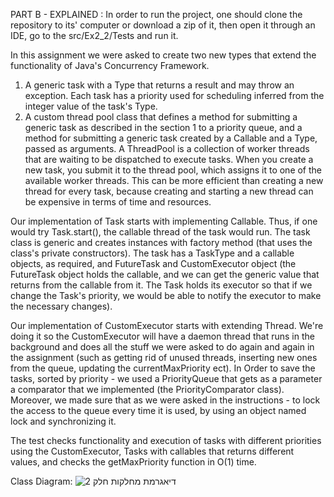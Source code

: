 PART B - EXPLAINED :
In order to run the project, one should clone the repository to its' computer or download a zip of it, then open it through an IDE,
go to the src/Ex2_2/Tests and run it.

In this assignment we were asked to create two new types that extend the functionality of Java's Concurrency Framework.
1. A generic task with a Type that returns a result and may throw an exception.
   Each task has a priority used for scheduling inferred from the integer value of the task's Type.
2. A custom thread pool class that defines a method for submitting a generic task as described in
   the section 1 to a priority queue, and a method for submitting a generic task created by a
   Callable<V> and a Type, passed as arguments.
A ThreadPool is a collection of worker threads that are waiting to be dispatched to execute tasks.
When you create a new task, you submit it to the thread pool, which assigns it to one of the available worker threads.
This can be more efficient than creating a new thread for every task, because creating and starting a new thread can be
expensive in terms of time and resources.

Our implementation of Task starts with implementing Callable. Thus, if one would try Task.start(), the callable thread of the task
would run. The task class is generic and creates instances with factory method (that uses the class's private constructors). 
The task has a TaskType and a callable objects, as required, and FutureTask and CustomExecutor object (the FutureTask object holds
the callable, and we can get the generic value that returns from the callable from it. The Task holds its executor so that
if we change the Task's priority, we would be able to notify the executor to make the necessary changes).

Our implementation of CustomExecutor starts with extending Thread. We're doing it so the CustomExecutor will have a daemon thread
that runs in the background and does all the stuff we were asked to do again and again in the assignment (such as getting rid
of unused threads, inserting new ones from the queue, updating the currentMaxPriority ect). In Order to save the tasks, sorted by priority - we used a 
PriorityQueue that gets as a parameter a comparator that we implemented (the PriorityComparator class).
Moreover, we made sure that as we were asked in the instructions - to lock the access to the queue every time it is used, by using
an object named lock and synchronizing it. 

The test checks functionality and execution of tasks with different priorities using the CustomExecutor,
Tasks with callables that returns different values, and checks the getMaxPriority function in O(1) time.

Class Diagram:
![דיאגרמת מחלקות חלק 2](https://user-images.githubusercontent.com/98814442/211212791-5b9cf8ec-15cd-4a08-9beb-d5414814cb61.jpg)
